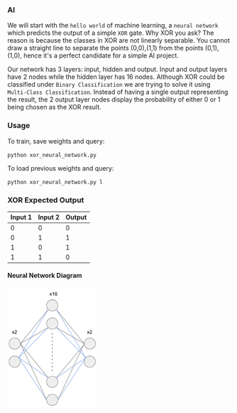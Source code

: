 ### AI
We will start with the `hello world` of machine learning, a `neural network` which predicts the output of a simple `XOR` gate.
Why XOR you ask? The reason is because the classes in XOR are not linearly separable. You cannot draw a straight line to separate the 
points (0,0),(1,1) from the points (0,1),(1,0), hence it's a perfect candidate for a simple AI project.

Our network has 3 layers: input, hidden and output. Input and output layers have 2 nodes while the hidden layer has 16 nodes. Although XOR could be classified under `Binary Classification` we are trying to solve it using `Multi-Class Classification`. Instead of having a single output representing the result, the 2 output layer nodes display the probability of either 0 or 1 being chosen as the XOR result.

### Usage
To train, save weights and query:
```
python xor_neural_network.py
```
To load previous weights and query:
```
python xor_neural_network.py l
```

### XOR Expected Output
| Input 1 | Input 2 | Output |
|---------|---------|--------|
| 0       | 0       | 0      |
| 0       | 1       | 1      |
| 1       | 0       | 1      |
| 1       | 1       | 0      |

#### Neural Network Diagram
<img src="images/diagram.png" width="40%" />